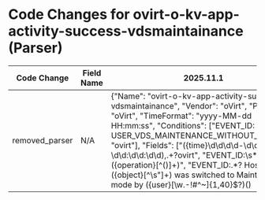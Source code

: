 # Code Changes for ovirt-o-kv-app-activity-success-vdsmaintainance (Parser)

| Code Change | Field Name | 2025.11.1 | 2025.12.1 |
|-------------|------------|-----------|------------|
| removed_parser | N/A | {"Name": "ovirt-o-kv-app-activity-success-vdsmaintainance", "Vendor": "oVirt", "Product": "oVirt", "TimeFormat": "yyyy-MM-dd HH:mm:ss", "Conditions": ["EVENT_ID: USER_VDS_MAINTENANCE_WITHOUT_REASON", "ovirt"], "Fields": ["({time}\d\d\d\d-\d\d-\d\d \d\d:\d\d:\d\d),.+?ovirt", "EVENT_ID:\s*({operation}[^\(\)]+)", "EVENT_ID:.*? Host ({object}[^\s\"]+) was switched to Maintenance mode by ({user}[\w\.\-\!\#\^\~]{1,40}\$?)(\)|\s|\.\s|\.$)", "({app}ovirt)"], "ParserVersion": "v1.0.0"} | N/A |